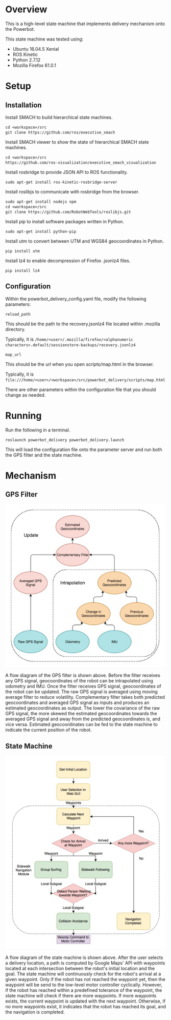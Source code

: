 # Overview
This is a high-level state machine that implements delivery mechanism onto the Powerbot.

This state machine was tested using:
- Ubuntu 16.04.5 Xenial
- ROS Kinetic
- Python 2.7.12
- Mozilla Firefox 61.0.1

# Setup
## Installation
Install SMACH to build hierarchical state machines.
```
cd <workspace>/src
git clone https://github.com/ros/executive_smach
```

Install SMACH viewer to show the state of hierarchical SMACH state machines.
```
cd <workspace>/src
https://github.com/ros-visualization/executive_smach_visualization
```

Install rosbridge to provide JSON API to ROS functionality.
```
sudo apt-get install ros-kinetic-rosbridge-server
```

Install roslibjs to communicate with rosbridge from the browser.
```
sudo apt-get install nodejs npm
cd <workspace>/src
git clone https://github.com/RobotWebTools/roslibjs.git
```

Install pip to install software packages written in Python. 
```
sudo apt-get install python-pip
```

Install utm to convert between UTM and WGS84 geocoordinates in Python.
```
pip install utm
```

Install lz4 to enable decompression of Firefox .jsonlz4 files.
```
pip install lz4
```

## Configuration
Within the powerbot_delivery_config.yaml file, modify the following parameters:

```
reload_path
```
This should be the path to the recovery.jsonlz4 file located within .mozilla directory.

Typically, it is `/home/<user>/.mozilla/firefox/<alphanumeric characters>.default/sessionstore-backups/recovery.jsonlz4`

```
map_url
```
This should be the url when you open scripts/map.html in the browser.

Typically, it is `file:///home/<user>/<workspace>/src/powerbot_delivery/scripts/map.html`

There are other parameters within the configuration file that you should change as needed.

# Running

Run the following in a terminal.
```
roslaunch powerbot_delivery powerbot_delivery.launch
```
This will load the configuration file onto the parameter server and run both the GPS filter and the state machine.

# Mechanism
## GPS Filter
<img src="/images/GPS_filter_flow_diagram.jpg"  width="500">

A flow diagram of the GPS filter is shown above. Before the filter receives any GPS signal, geocoordinates of the robot can be intrapolated using odometry and IMU. Once the filter receives GPS signal, geocoordinates of the robot can be updated. The raw GPS signal is averaged using moving average filter to reduce volatility. Complementary filter takes both predicted geocoordinates and averaged GPS signal as inputs and produces an estimated geocoordinates as output. The lower the covariance of the raw GPS signal, the more skewed the estimated geocoordinates towards the averaged GPS signal and away from the predicted geocoordinates is, and vice versa. Estimated geocoordinates can be fed to the state machine to indicate the current position of the robot.

## State Machine
 <img src="/images/state_machine_flow_diagram.jpg"  width="500">

A flow diagram of the state machine is shown above. After the user selects a delivery location, a path is computed by Google Maps' API with waypoints located at each intersection between the robot's initial location and the goal. The state machine will continuously check for the robot's arrival at a given waypoint. Only if the robot has not reached the waypoint yet, then the waypoint will be send to the low-level motor controller cyclically. However, if the robot has reached within a predefined tolerance of the waypoint, the state machine will check if there are more waypoints. If more waypoints exists, the current waypoint is updated with the next waypoint. Otherwise, if no more waypoints exist, it indicates that the robot has reached its goal, and the navigation is completed.
